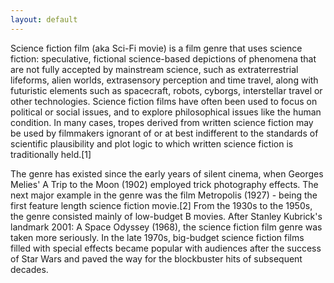 ```yaml
---
layout: default
---
```


Science fiction film (aka Sci-Fi movie) is a film genre that uses science fiction: speculative, fictional science-based depictions of phenomena that are not fully accepted by mainstream science, such as extraterrestrial lifeforms, alien worlds, extrasensory perception and time travel, along with futuristic elements such as spacecraft, robots, cyborgs, interstellar travel or other technologies. Science fiction films have often been used to focus on political or social issues, and to explore philosophical issues like the human condition. In many cases, tropes derived from written science fiction may be used by filmmakers ignorant of or at best indifferent to the standards of scientific plausibility and plot logic to which written science fiction is traditionally held.[1]

The genre has existed since the early years of silent cinema, when Georges Melies' A Trip to the Moon (1902) employed trick photography effects. The next major example in the genre was the film Metropolis (1927) - being the first feature length science fiction movie.[2] From the 1930s to the 1950s, the genre consisted mainly of low-budget B movies. After Stanley Kubrick's landmark 2001: A Space Odyssey (1968), the science fiction film genre was taken more seriously. In the late 1970s, big-budget science fiction films filled with special effects became popular with audiences after the success of Star Wars and paved the way for the blockbuster hits of subsequent decades.
